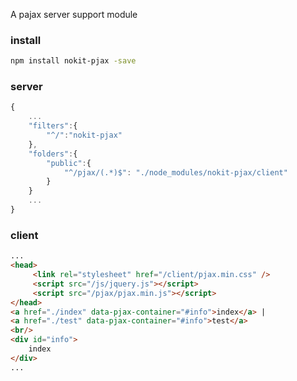 A pajax server support module

### install
```sh
npm install nokit-pjax -save
```

### server
```js
{
    ...
    "filters":{
        "^/":"nokit-pjax"
    },
    "folders":{
        "public":{
            "^/pjax/(.*)$": "./node_modules/nokit-pjax/client"
        }
    }
    ...
}
```

### client
```html
...
<head>
     <link rel="stylesheet" href="/client/pjax.min.css" />
     <script src="/js/jquery.js"></script>
     <script src="/pjax/pjax.min.js"></script>
</head>
<a href="./index" data-pjax-container="#info">index</a> | 
<a href="./test" data-pjax-container="#info">test</a>
<br/>
<div id="info">
    index
</div>
...
```